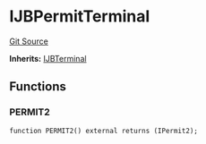 # IJBPermitTerminal
[Git Source](https://github.com/Bananapus/nana-core/blob/2998dca2fbd2658e2c8791d6dc8348147d69e28e/src/interfaces/IJBPermitTerminal.sol)

**Inherits:**
[IJBTerminal](/docs/dev/v4/api/core/interfaces/IJBTerminal.md)


## Functions
### PERMIT2


```solidity
function PERMIT2() external returns (IPermit2);
```

